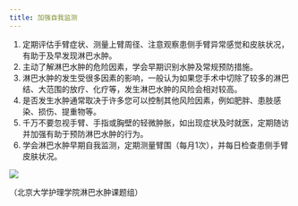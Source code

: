 ```yaml
---
title: 加强自我监测
---
```


1.	定期评估手臂症状、测量上臂周径、注意观察患侧手臂异常感觉和皮肤状况，有助于及早发现淋巴水肿。
2.	主动了解淋巴水肿的危险因素，学会早期识别水肿及常规预防措施。
3.	淋巴水肿的发生受很多因素的影响，一般认为如果您手术中切除了较多的淋巴结、大范围的放疗、化疗等，发生淋巴水肿的风险会相对较高。
4.	是否发生水肿通常取决于许多您可以控制其他风险因素，例如肥胖、患肢感染、损伤、提重物等。
5.	千万不要忽视手臂、手指或胸壁的轻微肿胀，如出现症状及时就医，定期随访并加强有助于预防淋巴水肿的行为。
6.	学会淋巴水肿早期自我监测，定期测量臂围（每月1次），并每日检查患侧手臂皮肤状况。

![](/images/3/3-1-1.png)

（北京大学护理学院淋巴水肿课题组）